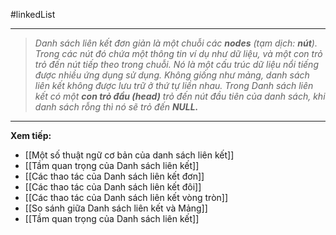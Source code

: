 #linkedList

---
> _Danh sách liên kết đơn giản là một chuỗi các **nodes** (tạm dịch: **nút**). Trong các nút đó chứa một thông tin ví dụ như dữ liệu, và một con trỏ trỏ đến nút tiếp theo trong chuỗi. Nó là một cấu trúc dữ liệu nổi tiếng được nhiều ứng dụng sử dụng. Không giống như mảng, danh sách liên kết_ _không được lưu trữ ở thứ tự liền nhau. Trong Danh sách liên kết có một **con trỏ đầu (head)** trỏ đến nút đầu tiên của danh sách, khi danh sách rỗng thì nó sẽ trỏ đến **NULL.**_

---
**Xem tiếp:**
- [[Một số thuật ngữ cơ bản của danh sách liên kết]]
- [[Tầm quan trọng của Danh sách liên kết]]
- [[Các thao tác của Danh sách liên kết đơn]]
- [[Các thao tác của Danh sách liên kết đôi]]
- [[Các thao tác của Danh sách liên kết vòng tròn]]
- [[So sánh giữa Danh sách liên kết và Mảng]]
- [[Tầm quan trọng của Danh sách liên kết]]